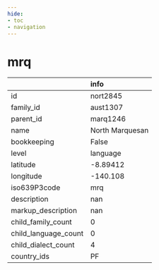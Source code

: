 ```yaml
---
hide:
- toc
- navigation
---
```

# mrq
|                      | info            |
|:---------------------|:----------------|
| id                   | nort2845        |
| family_id            | aust1307        |
| parent_id            | marq1246        |
| name                 | North Marquesan |
| bookkeeping          | False           |
| level                | language        |
| latitude             | -8.89412        |
| longitude            | -140.108        |
| iso639P3code         | mrq             |
| description          | nan             |
| markup_description   | nan             |
| child_family_count   | 0               |
| child_language_count | 0               |
| child_dialect_count  | 4               |
| country_ids          | PF              |